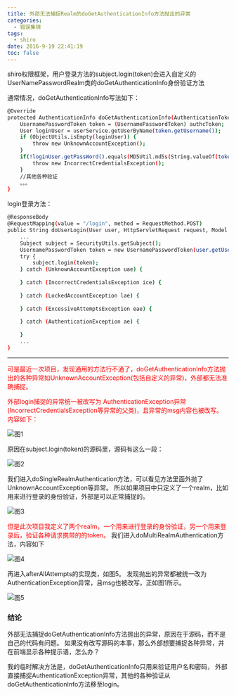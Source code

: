 ```yaml
---
title: 外部无法捕捉Realm的doGetAuthenticationInfo方法抛出的异常
categories:
  - 错误集锦
tags:
  - shiro
date: 2016-9-19 22:41:19
toc: false
---
```


shiro权限框架，用户登录方法的subject.login(token)会进入自定义的UserNamePasswordRealm类的doGetAuthenticationInfo身份验证方法

通常情况，doGetAuthenticationInfo写法如下：

```bash
@Override
protected AuthenticationInfo doGetAuthenticationInfo(AuthenticationToken authcToken) throws AuthenticationException {
	UsernamePasswordToken token = (UsernamePasswordToken) authcToken;
	User loginUser = userService.getUserByName(token.getUsername());
	if (ObjectUtils.isEmpty(loginUser)) {
		throw new UnknownAccountException();
	}
	if(!loginUser.getPassWord().equals(MD5Util.md5s(String.valueOf(token.getPassword())))){
		throw new IncorrectCredentialsException();
	}
	//其他各种验证
	。。。
}

```

login登录方法：
```bash
@ResponseBody
@RequestMapping(value = "/login", method = RequestMethod.POST)
public String doUserLogin(User user, HttpServletRequest request, Model model) {
	...
	Subject subject = SecurityUtils.getSubject();
	UsernamePasswordToken token = new UsernamePasswordToken(user.getUserName(), user.getPassWord());
	try {
		subject.login(token);
	} catch (UnknownAccountException uae) {
		
	} catch (IncorrectCredentialsException ice) {
		
	} catch (LockedAccountException lae) {
		
	} catch (ExcessiveAttemptsException eae) {
		
	} catch (AuthenticationException ae) {
		
	}
	...
}
```

---

<font style="color:red">可是最近一次项目，发现通用的方法行不通了，doGetAuthenticationInfo方法抛出的各种异常如UnknownAccountException(包括自定义的异常)，外部都无法准确捕捉。

<!-- more -->

外部login捕捉的异常统一被改写为 AuthenticationException异常(IncorrectCredentialsException等异常的父类)，且异常的msg内容也被改写。内容如下：</font>


![图1](http://7xvfir.com1.z0.glb.clouddn.com/%E5%A4%96%E9%83%A8%E6%97%A0%E6%B3%95%E6%8D%95%E6%8D%89Realm%E7%9A%84doGetAuthenticationInfo%E6%96%B9%E6%B3%95%E6%8A%9B%E5%87%BA%E7%9A%84%E5%BC%82%E5%B8%B8/1.png)

原因在subject.login(token)的源码里，源码有这么一段：

![图2](http://7xvfir.com1.z0.glb.clouddn.com/%E5%A4%96%E9%83%A8%E6%97%A0%E6%B3%95%E6%8D%95%E6%8D%89Realm%E7%9A%84doGetAuthenticationInfo%E6%96%B9%E6%B3%95%E6%8A%9B%E5%87%BA%E7%9A%84%E5%BC%82%E5%B8%B8/2.png)

我们进入doSingleRealmAuthentication方法，可以看见方法里面外抛了UnknownAccountException等异常。
所以如果项目中只定义了一个realm，比如用来进行登录的身份验证，外部是可以正常捕捉的。

![图3](http://7xvfir.com1.z0.glb.clouddn.com/%E5%A4%96%E9%83%A8%E6%97%A0%E6%B3%95%E6%8D%95%E6%8D%89Realm%E7%9A%84doGetAuthenticationInfo%E6%96%B9%E6%B3%95%E6%8A%9B%E5%87%BA%E7%9A%84%E5%BC%82%E5%B8%B8/3.png)

<font style="color:red">但是此次项目我定义了两个realm，一个用来进行登录的身份验证，另一个用来登录后，验证各种请求携带的的token。</font>
我们进入doMultiRealmAuthentication方法，内容如下

![图4](http://7xvfir.com1.z0.glb.clouddn.com/%E5%A4%96%E9%83%A8%E6%97%A0%E6%B3%95%E6%8D%95%E6%8D%89Realm%E7%9A%84doGetAuthenticationInfo%E6%96%B9%E6%B3%95%E6%8A%9B%E5%87%BA%E7%9A%84%E5%BC%82%E5%B8%B8/4.png)

再进入afterAllAttempts的实现类，如图5。
发现抛出的异常都被统一改为AuthenticationException异常，且msg也被改写，正如图1所示。

![图5](http://7xvfir.com1.z0.glb.clouddn.com/%E5%A4%96%E9%83%A8%E6%97%A0%E6%B3%95%E6%8D%95%E6%8D%89Realm%E7%9A%84doGetAuthenticationInfo%E6%96%B9%E6%B3%95%E6%8A%9B%E5%87%BA%E7%9A%84%E5%BC%82%E5%B8%B8/5.png)


### 结论

外部无法捕捉doGetAuthenticationInfo方法抛出的异常，原因在于源码，而不是自己的代码有问题。
如果没有改写源码的本事，那么外部想要捕捉各种异常，并在前端显示各种提示语，怎么办？

我的临时解决方法是，doGetAuthenticationInfo只用来验证用户名和密码，
外部直接捕捉AuthenticationException异常，其他的各种验证从doGetAuthenticationInfo方法移至login。